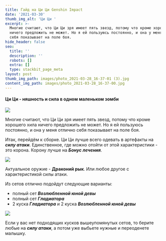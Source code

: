 ```yaml
---
title: Гайд на Ци Ци Genshin Impact
date: '2021-03-30'
thumb_img_alt: 'Ци Ци '
excerpt: >-
  Многие считают, что Ци Ци зря имеет пять звезд, потому что кроме хорошего хила
  ничего предложить не может. Но я ей пользуюсь постоянно, и она у меня отлично
  себя показывает на поле боя.
hide_header: false
seo:
  title: ''
  description: ''
  robots: []
  extra: []
  type: stackbit_page_meta
layout: post
thumb_img_path: images/photo_2021-03-28_16-37-01 (3).jpg
content_img_path: images/photo_2021-03-28_16-37-00.jpg
---
```

#### Ци Ци - няшность и сила в одном маленьком зомби

![](/images/photo\_2021-03-28\_16-36-58.jpg)

Многие считают, что Ци Ци зря имеет пять звезд, потому что кроме хорошего хила ничего предложить не может. Но я ей пользуюсь постоянно, и она у меня отлично себя показывает на поле боя.

Итак, перейдём к сборке. Ци Ци лучше всего одевать в артефакты на ***силу атаки***. Единственное, где можно отойти от этой характеристики - это корона. Корону лучше на ***Бонус лечения***.

![](/images/photo\_2021-03-30\_20-56-20.jpg)

Актуальное оружие - **Драконий рык**. Или любое другое с характеристикой силы атаки.

Из сетов отлично подойдут следующие варианты:

*   полный сет ***Возлюбленной юной девы***
*   полный сет ***Гладиатора***
*   2 куска ***Гладиатора*** и 2 куска ***Возлюбленной юной девы***

![](/images/photo\_2021-03-30\_20-56-19.jpg)

Если у вас нет подходящих кусков вышеупомянутых сетов, то берите любые на ***силу атаки***, а потом уже выбьете нужные и переоденете малышку.
